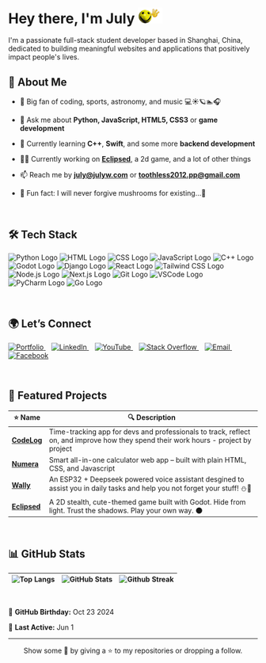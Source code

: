 
# Hey there, I'm July <img src="hullo.gif" alt="yellow smily face :)" width=50>
I'm a passionate full-stack student developer based in Shanghai, China, dedicated to building meaningful websites and applications that positively impact people's lives.

## 👀 About Me
- 👀 Big fan of coding, sports, astronomy, and music 💻☀️🪐🏊🎧
  
- 💬 Ask me about **Python, JavaScript, HTML5, CSS3** or **game development**
  
- 🧠 Currently learning **C++**, **Swift**, and some more **backend development**
  
- 🧑‍💻 Currently working on **[Eclipsed](https://github.com/JLW-7/Eclipsed)**, a 2d game, and a lot of other things
  
- 📫 Reach me by **[july@julyw.com](mailto:july@julyw.com)** or **[toothless2012.pp@gmail.com](mailto:toothless2012.pp@gmail.com)**

- 🍄 Fun fact: I will never forgive mushrooms for existing...🫣

<br>

## 🛠️ Tech Stack

<img src="https://upload.wikimedia.org/wikipedia/commons/c/c3/Python-logo-notext.svg" width="50" height="50" alt="Python Logo"> <img src="https://upload.wikimedia.org/wikipedia/commons/6/61/HTML5_logo_and_wordmark.svg" width="50" height="50" alt="HTML Logo"> <img src="https://upload.wikimedia.org/wikipedia/commons/6/62/CSS3_logo.svg" width="50" height="50" alt="CSS Logo"> <img src="https://upload.wikimedia.org/wikipedia/commons/6/6a/JavaScript-logo.png" width="50" height="50" alt="JavaScript Logo">
<img src="https://upload.wikimedia.org/wikipedia/commons/1/18/ISO_C%2B%2B_Logo.svg" width="50" height="50" alt="C++ Logo"> <img src="https://encrypted-tbn0.gstatic.com/images?q=tbn:ANd9GcQ9BifcVcZfa4AL5OSVP_xe43d51GpuIC1agA&s" width="50" height="50" alt="Godot Logo"> <img src="https://www.svgrepo.com/show/353657/django-icon.svg" width="50" height="50" alt="Django Logo"> <img src="https://upload.wikimedia.org/wikipedia/commons/a/a7/React-icon.svg" width="50" height="50" alt="React Logo"> <img src="https://www.drupal.org/files/styles/grid-3-2x/public/project-images/screenshot_361.png?itok=w4CzcWyb" width="50" height="50" alt="Tailwind CSS Logo"> <img src="https://upload.wikimedia.org/wikipedia/commons/d/d9/Node.js_logo.svg" width="50" height="50" alt="Node.js Logo"> <img src="https://upload.wikimedia.org/wikipedia/commons/8/8e/Nextjs-logo.svg" width="50" height="50" alt="Next.js Logo"> <img src="https://upload.wikimedia.org/wikipedia/commons/thumb/3/3f/Git_icon.svg/2048px-Git_icon.svg.png" width="50" height="50" alt="Git Logo"> <img src="https://upload.wikimedia.org/wikipedia/commons/thumb/9/9a/Visual_Studio_Code_1.35_icon.svg/2048px-Visual_Studio_Code_1.35_icon.svg.png" width="50" height="50" alt="VSCode Logo"> <img src="https://upload.wikimedia.org/wikipedia/commons/thumb/1/1d/PyCharm_Icon.svg/1024px-PyCharm_Icon.svg.png" width="50" height="50" alt="PyCharm Logo"> <img src="https://go.dev/blog/go-brand/Go-Logo/PNG/Go-Logo_Blue.png" width="50" height="50" alt="Go Logo">

<br>

## 🌍 Let’s Connect
<p>
  <a href="https://julyw.com/" target="_blank" title="Portfolio">
    <img src="https://cdn-icons-png.freepik.com/256/16240/16240302.png?ga=GA1.1.1298641484.1743507429&semt=ais_hybrid" width="40" alt="Portfolio"/>
  </a>&nbsp;&nbsp;
  <a href="https://www.linkedin.com/in/july-wu-85b3052a1/" target="_blank" title="LinkedIn">
    <img src="https://img.icons8.com/ios-filled/50/0077B5/linkedin.png" width="40" alt="LinkedIn"/>
  </a>&nbsp;&nbsp;
  <a href="https://www.youtube.com/@julywu7" target="_blank" title="YouTube">
    <img src="https://img.icons8.com/ios-filled/50/FF0000/youtube-play.png" width="40" alt="YouTube"/>
  </a>&nbsp;&nbsp;
  <a href="https://stackoverflow.com/users/29459174/july" target="_blank" title="Stack Overflow">
    <img src="https://img.icons8.com/ios-filled/50/FE7A16/stackoverflow.png" width="40" alt="Stack Overflow"/>
  </a>&nbsp;&nbsp;
  <a href="mailto:july@julyw.com" target="_blank" title="Email">
    <img src="https://cdn0.iconfinder.com/data/icons/apple-apps/100/Apple_Mail-1024.png" width="40" alt="Email"/>
  </a>&nbsp;&nbsp;
  <a href="https://www.facebook.com/profile.php?id=61572697954233" target="_blank" title="Facebook">
    <img src="https://img.icons8.com/ios-filled/50/1877F2/facebook-new.png" width="40" alt="Facebook"/>
  </a>
</p>

<br>

## 🧪 Featured Projects

| ⭐ Name | 🔍 Description |
|--|--|
| [**CodeLog**](https://github.com/JLW-7/CodeLog) | Time-tracking app for devs and professionals to track, reflect on, and improve how they spend their work hours - project by project|
| [**Numera**](https://github.com/JLW-7/Numera-Calculator-Website) | Smart all-in-one calculator web app – built with plain HTML, CSS, and Javascript |
| [**Wally**](https://github.com/JLW-7/wally-c) | An ESP32 + Deepseek powered voice assistant desgined to assist you in daily tasks and help you not forget your stuff! ⛄📢 |
| [**Eclipsed**](https://github.com/JLW-7/Eclipsed) | A 2D stealth, cute-themed game built with Godot. Hide from light. Trust the shadows. Play your own way. 🌑 |

<br>

## 📊 GitHub Stats
| ![Top Langs](https://github-readme-stats.vercel.app/api/top-langs/?username=JLW-7&layout=donut&langs_count=6&card_width=300&hide_border=true) | ![GitHub Stats](https://github-readme-stats.vercel.app/api?username=JLW-7&show_icons=true&count_private=true&hide_border=true&show=reviews) | ![Github Streak](https://github-readme-streak-stats.herokuapp.com/?user=JLW-7&hide_border=true) |
|---|---|---|

<br>

🎂 **GitHub Birthday:** Oct 23 2024  

📅 **Last Active:** Jun 1

---

<p align="center">
  Show some 💙 by giving a ⭐ to my repositories or dropping a follow.
</p>




<!---
JLW-7/JLW-7 is a ✨ special ✨ repository because its `README.md` (this file) appears on your GitHub profile.  
You can click the Preview link to take a look at your changes.  
--->








